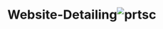 # Website-Detailing![prtsc](https://user-images.githubusercontent.com/107414567/175543332-efaaf7e9-2576-4f6b-976c-788988a58b82.jpg)
